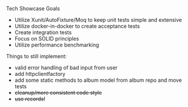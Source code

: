 Tech Showcase Goals

- Utilize Xunit/AutoFixture/Moq to keep unit tests simple and extensive
- Utilize docker-in-docker to create acceptance tests
- Create integration tests
- Focus on SOLID principles
- Utilize performance benchmarking

Things to still implement:

- valid error handling of bad input from user
- add httpclientfactory
- add some static methods to album model from album  repo and move tests
- ~~cleanup/more consistent code style~~
- ~~use records!~~
